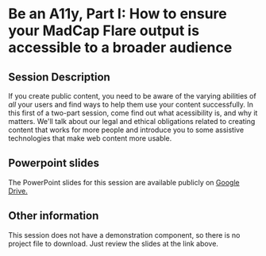 # Be an A11y, Part I: How to ensure your MadCap Flare output is accessible to a broader audience

## Session Description

If you create public content, you need to be aware of the varying abilities of _all_ your users and find ways to help them use your content successfully. In this first of a two-part session, come find out what acessibility is, and why it matters. We'll talk about our legal and ethical obligations related to creating content that works for more people and introduce you to some assistive technologies that make web content more usable.

## Powerpoint slides

The PowerPoint slides for this session are available publicly on [Google Drive.](https://docs.google.com/presentation/d/10fcPPcX7jsObINZekFDpRuDcntA2kTXZ/edit?usp=sharing&ouid=105054228189904904617&rtpof=true&sd=true) 

## Other information

This session does not have a demonstration component, so there is no project file to download. Just review the slides at the link above. 